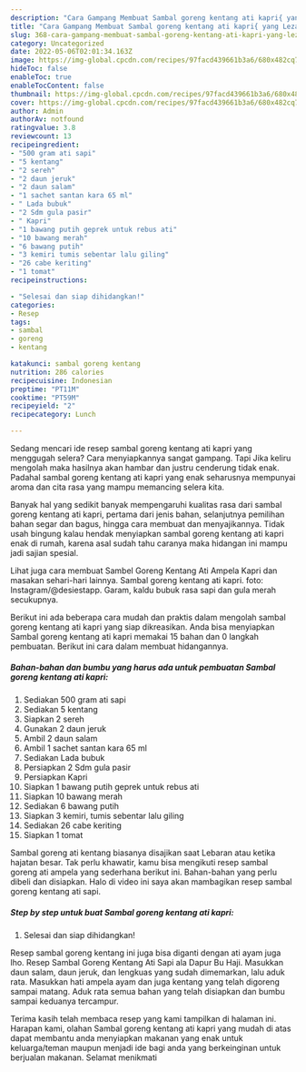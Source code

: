 ```yaml
---
description: "Cara Gampang Membuat Sambal goreng kentang ati kapri{ yang Lezat,  Menu Buat lebaran"
title: "Cara Gampang Membuat Sambal goreng kentang ati kapri{ yang Lezat,  Menu Buat lebaran"
slug: 368-cara-gampang-membuat-sambal-goreng-kentang-ati-kapri-yang-lezat-menu-buat-lebaran
category: Uncategorized
date: 2022-05-06T02:01:34.163Z
image: https://img-global.cpcdn.com/recipes/97facd439661b3a6/680x482cq70/sambal-goreng-kentang-ati-kapri-foto-resep-utama.jpg
hideToc: false
enableToc: true
enableTocContent: false
thumbnail: https://img-global.cpcdn.com/recipes/97facd439661b3a6/680x482cq70/sambal-goreng-kentang-ati-kapri-foto-resep-utama.jpg
cover: https://img-global.cpcdn.com/recipes/97facd439661b3a6/680x482cq70/sambal-goreng-kentang-ati-kapri-foto-resep-utama.jpg
author: Admin
authorAv: notfound
ratingvalue: 3.8
reviewcount: 13
recipeingredient:
- "500 gram ati sapi"
- "5 kentang"
- "2 sereh"
- "2 daun jeruk"
- "2 daun salam"
- "1 sachet santan kara 65 ml"
- " Lada bubuk"
- "2 Sdm gula pasir"
- " Kapri"
- "1 bawang putih geprek untuk rebus ati"
- "10 bawang merah"
- "6 bawang putih"
- "3 kemiri tumis sebentar lalu giling"
- "26 cabe keriting"
- "1 tomat"
recipeinstructions:

- "Selesai dan siap dihidangkan!"
categories:
- Resep
tags:
- sambal
- goreng
- kentang

katakunci: sambal goreng kentang 
nutrition: 286 calories
recipecuisine: Indonesian
preptime: "PT11M"
cooktime: "PT59M"
recipeyield: "2"
recipecategory: Lunch

---
```



Sedang mencari ide resep sambal goreng kentang ati kapri yang menggugah selera? Cara menyiapkannya sangat gampang. Tapi Jika keliru mengolah maka hasilnya akan hambar dan justru cenderung tidak enak. Padahal sambal goreng kentang ati kapri yang enak seharusnya mempunyai aroma dan cita rasa yang mampu memancing selera kita.


Banyak hal yang sedikit banyak mempengaruhi kualitas rasa dari sambal goreng kentang ati kapri, pertama dari jenis bahan, selanjutnya pemilihan bahan segar dan bagus, hingga cara membuat dan menyajikannya. Tidak usah bingung kalau hendak menyiapkan sambal goreng kentang ati kapri enak di rumah, karena asal sudah tahu caranya maka hidangan ini mampu jadi sajian spesial.

Lihat juga cara membuat Sambel Goreng Kentang Ati Ampela Kapri dan masakan sehari-hari lainnya. Sambal goreng kentang ati kapri. foto: Instagram/@desiestapp. Garam, kaldu bubuk rasa sapi dan gula merah secukupnya.


Berikut ini ada beberapa cara mudah dan praktis dalam mengolah sambal goreng kentang ati kapri yang siap dikreasikan. Anda bisa menyiapkan Sambal goreng kentang ati kapri memakai 15 bahan dan 0 langkah pembuatan. Berikut ini cara dalam membuat hidangannya.

<!--inarticleads1-->

##### Bahan-bahan dan bumbu yang harus ada untuk pembuatan Sambal goreng kentang ati kapri:

1. Sediakan 500 gram ati sapi
1. Sediakan 5 kentang
1. Siapkan 2 sereh
1. Gunakan 2 daun jeruk
1. Ambil 2 daun salam
1. Ambil 1 sachet santan kara 65 ml
1. Sediakan  Lada bubuk
1. Persiapkan 2 Sdm gula pasir
1. Persiapkan  Kapri
1. Siapkan 1 bawang putih geprek untuk rebus ati
1. Siapkan 10 bawang merah
1. Sediakan 6 bawang putih
1. Siapkan 3 kemiri, tumis sebentar lalu giling
1. Sediakan 26 cabe keriting
1. Siapkan 1 tomat


Sambal goreng ati kentang biasanya disajikan saat Lebaran atau ketika hajatan besar. Tak perlu khawatir, kamu bisa mengikuti resep sambal goreng ati ampela yang sederhana berikut ini. Bahan-bahan yang perlu dibeli dan disiapkan. Halo di video ini saya akan mambagikan resep sambal goreng kentang ati sapi. 

<!--inarticleads2-->

##### Step by step untuk buat Sambal goreng kentang ati kapri:


1. Selesai dan siap dihidangkan!

Resep sambal goreng kentang ini juga bisa diganti dengan ati ayam juga lho. Resep Sambal Goreng Kentang Ati Sapi ala Dapur Bu Haji. Masukkan daun salam, daun jeruk, dan lengkuas yang sudah dimemarkan, lalu aduk rata. Masukkan hati ampela ayam dan juga kentang yang telah digoreng sampai matang. Aduk rata semua bahan yang telah disiapkan dan bumbu sampai keduanya tercampur. 

Terima kasih telah membaca resep yang kami tampilkan di halaman ini. Harapan kami, olahan Sambal goreng kentang ati kapri yang mudah di atas dapat membantu anda menyiapkan makanan yang enak untuk keluarga/teman maupun menjadi ide bagi anda yang berkeinginan untuk berjualan makanan. Selamat menikmati
